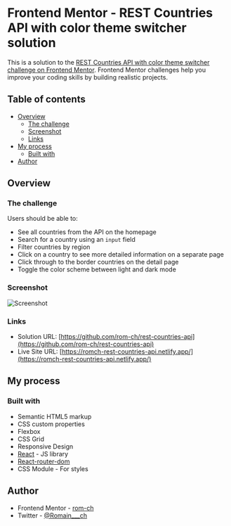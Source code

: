 # Frontend Mentor - REST Countries API with color theme switcher solution

This is a solution to the [REST Countries API with color theme switcher challenge on Frontend Mentor](https://www.frontendmentor.io/challenges/rest-countries-api-with-color-theme-switcher-5cacc469fec04111f7b848ca). Frontend Mentor challenges help you improve your coding skills by building realistic projects. 

## Table of contents

- [Overview](#overview)
  - [The challenge](#the-challenge)
  - [Screenshot](#screenshot)
  - [Links](#links)
- [My process](#my-process)
  - [Built with](#built-with)
- [Author](#author)

## Overview

### The challenge

Users should be able to:

- See all countries from the API on the homepage
- Search for a country using an `input` field
- Filter countries by region
- Click on a country to see more detailed information on a separate page
- Click through to the border countries on the detail page
- Toggle the color scheme between light and dark mode

### Screenshot

![Screenshot](/rest-countries-api.png?raw=true)

### Links

- Solution URL: [https://github.com/rom-ch/rest-countries-api](https://github.com/rom-ch/rest-countries-api)
- Live Site URL: [https://romch-rest-countries-api.netlify.app/](https://romch-rest-countries-api.netlify.app/)

## My process

### Built with

- Semantic HTML5 markup
- CSS custom properties
- Flexbox
- CSS Grid
- Responsive Design
- [React](https://reactjs.org/) - JS library
- [React-router-dom](https://reactrouter.com)
- CSS Module - For styles

## Author

- Frontend Mentor - [rom-ch](https://www.frontendmentor.io/profile/rom-ch)
- Twitter - [@Romain___ch](https://x.com/Romain___ch)
